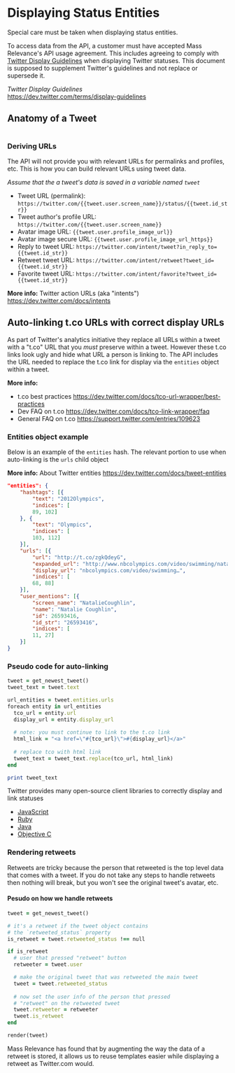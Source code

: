 # Displaying Status Entities

Special care must be taken when displaying status entities.

To access data from the API, a customer must have accepted Mass Relevance's
API usage agreement. This includes agreeing to comply with [Twitter Display
Guidelines](https://dev.twitter.com/terms/display-guidelines) when
displaying Twitter statuses. This document is supposed to supplement
Twitter's guidelines and not replace or supersede it.

*Twitter Display Guidelines*<br />
https://dev.twitter.com/terms/display-guidelines

## Anatomy of a Tweet

<div style="text-align: center;">
  <img src="/MassRelevance/docs/raw/master/dev/usage/anatomy.png" alt="" />
</div>

### Deriving URLs


The API will not provide you with relevant URLs for permalinks and profiles, etc. This is how you can build relevant URLs using tweet data.

_Assume that the a tweet's data is saved in a variable named `tweet`_

 * Tweet URL (permalink): `https://twitter.com/{{tweet.user.screen_name}}/status/{{tweet.id_str}}`
 * Tweet author's profile URL: `https://twitter.com/{{tweet.user.screen_name}}`
 * Avatar image URL: `{{tweet.user.profile_image_url}}`
 * Avatar image secure URL: `{{tweet.user.profile_image_url_https}}`
 * Reply to tweet URL: `https://twitter.com/intent/tweet?in_reply_to={{tweet.id_str}}`
 * Retweet tweet URL: `https://twitter.com/intent/retweet?tweet_id={{tweet.id_str}}`
 * Favorite tweet URL: `https://twitter.com/intent/favorite?tweet_id={{tweet.id_str}}`

**More info:** Twitter action URLs (aka "intents") https://dev.twitter.com/docs/intents

## Auto-linking t.co URLs with correct display URLs

As part of Twitter's analytics initiative they replace all URLs within a tweet with a "t.co" URL that you *must* preserve within a tweet. However these t.co links look ugly and hide what URL a person is linking to. The API includes the URL needed to replace the t.co link for display via the `entities` object within a tweet.

**More info:**

 * t.co best practices https://dev.twitter.com/docs/tco-url-wrapper/best-practices
 * Dev FAQ on t.co https://dev.twitter.com/docs/tco-link-wrapper/faq
 * General FAQ on t.co https://support.twitter.com/entries/109623

### Entities object example

Below is an example of the `entities` hash. The relevant portion to use when auto-linking is the `urls` child object

**More info:** About Twitter entities https://dev.twitter.com/docs/tweet-entities

```json
"entities": {
    "hashtags": [{
        "text": "2012Olympics",
        "indices": [
        89, 102]
    }, {
        "text": "Olympics",
        "indices": [
        103, 112]
    }],
    "urls": [{
        "url": "http://t.co/zgkQdeyG",
        "expanded_url": "http://www.nbcolympics.com/video/swimming/natalie-coughlin-profile-409643.html",
        "display_url": "nbcolympics.com/video/swimming…",
        "indices": [
        68, 88]
    }],
    "user_mentions": [{
        "screen_name": "NatalieCoughlin",
        "name": "Natalie Coughlin",
        "id": 26593416,
        "id_str": "26593416",
        "indices": [
        11, 27]
    }]
}
```

### Pseudo code for auto-linking
    
```ruby
tweet = get_newest_tweet()
tweet_text = tweet.text

url_entities = tweet.entities.urls
foreach entity in url_entities
  tco_url = entity.url
  display_url = entity.display_url
  
  # note: you must continue to link to the t.co link
  html_link = "<a href=\"#{tco_url}\">#{display_url}</a>"
  
  # replace tco with html link
  tweet_text = tweet_text.replace(tco_url, html_link)
end

print tweet_text
```

Twitter provides many open-source client libraries to correctly display and link
statuses

 * [JavaScript](https://github.com/twitter/twitter-text-js)
 * [Ruby](https://github.com/twitter/twitter-text-rb)
 * [Java](https://github.com/twitter/twitter-text-java)
 * [Objective C](https://github.com/twitter/twitter-text-objc)

### Rendering retweets

Retweets are tricky because the person that retweeted is the top level data that comes with a tweet. If you do not take any steps to handle retweets then nothing will break, but you won't see the original tweet's avatar, etc.

#### Pesudo on how we handle retweets


```ruby    
tweet = get_newest_tweet()

# it's a retweet if the tweet object contains
# the `retweeted_status` property
is_retweet = tweet.retweeted_status !== null

if is_retweet
  # user that pressed "retweet" button
  retweeter = tweet.user

  # make the original tweet that was retweeted the main tweet
  tweet = tweet.retweeted_status
  
  # now set the user info of the person that pressed
  # "retweet" on the retweeted tweet
  tweet.retweeter = retweeter
  tweet.is_retweet
end

render(tweet)
```

Mass Relevance has found that by augmenting the way the data of a retweet is stored, it allows us to reuse templates easier while displaying a retweet as Twitter.com would.

